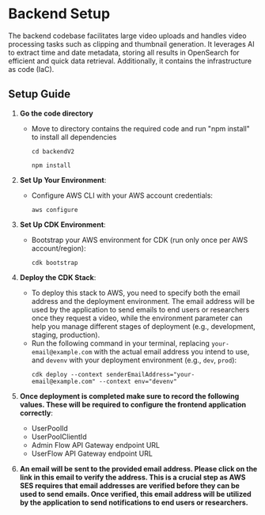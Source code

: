 # Backend Setup 

The backend codebase facilitates large video uploads and handles video processing tasks such as clipping and thumbnail generation. It leverages AI to extract time and date metadata, storing all results in OpenSearch for efficient and quick data retrieval. Additionally, it contains the infrastructure as code (IaC).


## Setup Guide

1. **Go the code directory**
   - Move to directory contains the required code and run "npm install" to install all dependencies
        ```
     cd backendV2

     npm install
     ```

2. **Set Up Your Environment**:
   - Configure AWS CLI with your AWS account credentials:
     ```
     aws configure
     ```

3. **Set Up CDK Environment**:
   - Bootstrap your AWS environment for CDK (run only once per AWS account/region):
     ```
     cdk bootstrap
     ```

<!-- 4. **Initialize CDK**:
   - Ensure your environment is initialized:
     ```
     cdk init app --language typescript
     ``` -->

4. **Deploy the CDK Stack**:
   - To deploy this stack to AWS, you need to specify both the email address and the deployment environment. The email address will be used by the application to send emails to end users or researchers once they request a video, while the environment parameter can help you manage different stages of deployment (e.g., development, staging, production).
   - Run the following command in your terminal, replacing `your-email@example.com` with the actual email address you intend to use, and `devenv` with your deployment environment (e.g., `dev`, `prod`):
     ```
     cdk deploy --context senderEmailAddress="your-email@example.com" --context env="devenv"
     ```

5. **Once deployment is completed make sure to record the following values. These will be required to configure the frontend application correctly**:
    - UserPoolId
    - UserPoolClientId
    - Admin Flow API Gateway endpoint URL 
    - UserFlow API Gateway endpoint URL

6. **An email will be sent to the provided email address. Please click on the link in this email to verify the address. This is a crucial step as AWS SES requires that email addresses are verified before they can be used to send emails. Once verified, this email address will be utilized by the application to send notifications to end users or researchers.**